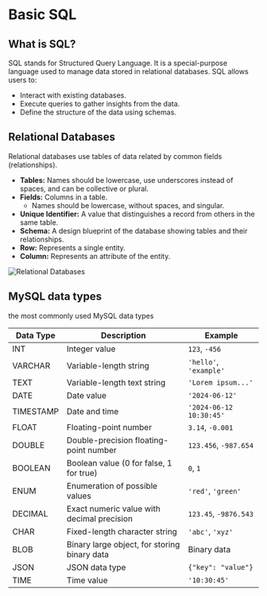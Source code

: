 # Basic SQL

## What is SQL?

SQL stands for Structured Query Language. It is a special-purpose language
used to manage data stored in relational databases. SQL allows users to:

- Interact with existing databases.
- Execute queries to gather insights from the data.
- Define the structure of the data using schemas.

## Relational Databases

Relational databases use tables of data related by common fields (relationships).

- **Tables:** Names should be lowercase, use underscores instead of spaces, and can be collective or plural.
- **Fields:** Columns in a table.
  - Names should be lowercase, without spaces, and singular.
- **Unique Identifier:** A value that distinguishes a record from others in the same table.
- **Schema:** A design blueprint of the database showing tables and their relationships.
- **Row:** Represents a single entity.
- **Column:** Represents an attribute of the entity.

![Relational Databases](https://planetscale.com/_next/image?url=%2Fassets%2Fblog%2Fcontent%2Fschema-design-101-relational-databases%2Fcd0ca647c86b976bd395a8d78fa38b4010ee78d3-1552x872.png&w=1080&q=90)

## MySQL data types

the most commonly used MySQL data types

| Data Type    | Description                                             | Example                    |
|--------------|---------------------------------------------------------|----------------------------|
| INT          | Integer value                                           | `123`, `-456`              |
| VARCHAR      | Variable-length string                                  | `'hello'`, `'example'`     |
| TEXT         | Variable-length text string                             | `'Lorem ipsum...'`         |
| DATE         | Date value                                              | `'2024-06-12'`             |
| TIMESTAMP    | Date and time                                           | `'2024-06-12 10:30:45'`   |
| FLOAT        | Floating-point number                                   | `3.14`, `-0.001`           |
| DOUBLE       | Double-precision floating-point number                  | `123.456`, `-987.654`      |
| BOOLEAN      | Boolean value (0 for false, 1 for true)                 | `0`, `1`                   |
| ENUM         | Enumeration of possible values                           | `'red'`, `'green'`         |
| DECIMAL      | Exact numeric value with decimal precision              | `123.45`, `-9876.543`      |
| CHAR         | Fixed-length character string                           | `'abc'`, `'xyz'`           |
| BLOB         | Binary large object, for storing binary data            | Binary data                |
| JSON         | JSON data type                                          | `{"key": "value"}`         |
| TIME         | Time value                                              | `'10:30:45'`               |


